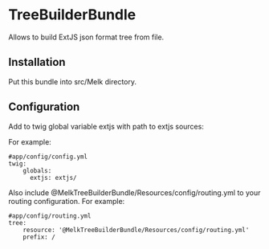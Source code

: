 TreeBuilderBundle
=================

Allows to build ExtJS json format tree from file.

Installation
------------
Put this bundle into src/Melk directory.

Configuration
-------------
Add to twig global variable extjs with path to extjs sources:

For example:
```
#app/config/config.yml
twig:
    globals:
      extjs: extjs/
```

Also include @MelkTreeBuilderBundle/Resources/config/routing.yml to your routing configuration.
For example:
```
#app/config/routing.yml
tree:
    resource: '@MelkTreeBuilderBundle/Resources/config/routing.yml'
    prefix: /
```